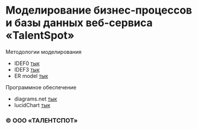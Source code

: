 # Моделирование бизнес-процессов и базы данных веб-сервиса «TalentSpot»

Методологии моделирования
- IDEF0 [тык](https://ru.wikipedia.org/wiki/IDEF0)
- IDEF3 [тык](https://ru.wikipedia.org/wiki/IDEF3)
- ER model [тык](https://en.wikipedia.org/wiki/Entity%E2%80%93relationship_model)

Программное обеспечение 
- diagrams.net [тык](https://app.diagrams.net/)
- lucidChart [тык](https://www.lucidchart.com/pages/ru)

### © ООО «ТАЛЕНТСПОТ»
